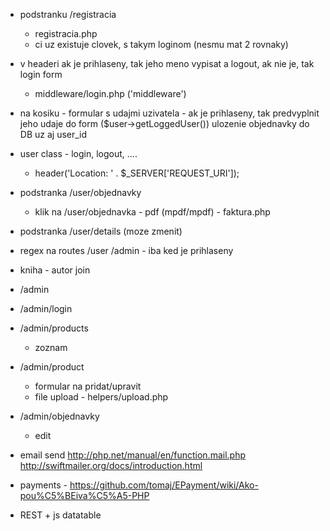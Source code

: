 + podstranku /registracia
	+ registracia.php
	+ ci uz existuje clovek, s takym loginom (nesmu mat 2 rovnaky)

+ v headeri ak je prihlaseny, tak jeho meno vypisat a logout, ak nie je, tak login form
  + middleware/login.php ('middleware')

+ na kosiku - formular s udajmi uzivatela - ak je prihlaseny, tak predvyplnit jeho udaje do form ($user->getLoggedUser())
  ulozenie objednavky do DB uz aj user_id

+ user class - login, logout, ....
  + header('Location: ' . $_SERVER['REQUEST_URI']);

- podstranka /user/objednavky
	- klik na /user/objednavka - pdf (mpdf/mpdf) - faktura.php
- podstranka /user/details (moze zmenit)

- regex na routes /user /admin - iba ked je prihlaseny

- kniha - autor join

- /admin
- /admin/login
- /admin/products
	- zoznam
- /admin/product
	- formular na pridat/upravit
	- file upload - helpers/upload.php
- /admin/objednavky
	- edit

- email send
http://php.net/manual/en/function.mail.php
http://swiftmailer.org/docs/introduction.html

- payments - https://github.com/tomaj/EPayment/wiki/Ako-pou%C5%BEiva%C5%A5-PHP


- REST + js datatable